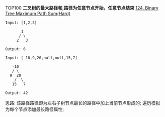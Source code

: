 TOP100
**二叉树的最大路径和,路径为任意节点开始，任意节点结束**
[124. Binary Tree Maximum Path Sum(Hard)](https://leetcode.com/problems/binary-tree-maximum-path-sum/)

```
Input: [1,2,3]

       1
      / \
     2   3

Output: 6

Input: [-10,9,20,null,null,15,7]

   -10
   / \
  9  20
    /  \
   15   7

Output: 42
```

思路: 该路径路径即为左右子树节点最长的路径中加上当前节点形成的;
遍历模拟为每个节点添加最长路径属性;